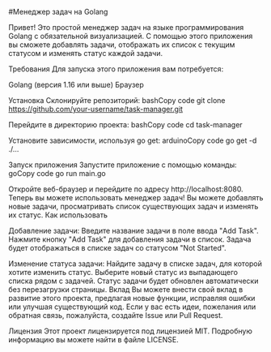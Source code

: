 #Менеджер задач на Golang

Привет! Это простой менеджер задач на языке программирования Golang с обязательной визуализацией. С помощью этого приложения вы сможете добавлять задачи, отображать их список с текущим статусом и изменять статус каждой задачи.

Требования
Для запуска этого приложения вам потребуется:

Golang (версия 1.16 или выше)
Браузер

Установка
Склонируйте репозиторий:
bashCopy code
git clone https://github.com/your-username/task-manager.git

Перейдите в директорию проекта:
bashCopy code
cd task-manager

Установите зависимости, используя go get:
arduinoCopy code
go get -d ./...

Запуск приложения
Запустите приложение с помощью команды:
goCopy code
go run main.go

Откройте веб-браузер и перейдите по адресу http://localhost:8080.
Теперь вы можете использовать менеджер задач! Вы можете добавлять новые задачи, просматривать список существующих задач и изменять их статус.
Как использовать

Добавление задачи:
Введите название задачи в поле ввода "Add Task".
Нажмите кнопку "Add Task" для добавления задачи в список.
Задача будет отображаться в списке задач со статусом "Not Started".

Изменение статуса задачи:
Найдите задачу в списке задач, для которой хотите изменить статус.
Выберите новый статус из выпадающего списка рядом с задачей.
Статус задачи будет обновлен автоматически без перезагрузки страницы.
Вклад
Вы можете внести свой вклад в развитие этого проекта, предлагая новые функции, исправляя ошибки или улучшая существующий код. Если у вас есть идеи, пожелания или обратная связь, пожалуйста, создайте Issue или Pull Request.

Лицензия
Этот проект лицензируется под лицензией MIT. Подробную информацию вы можете найти в файле LICENSE.
